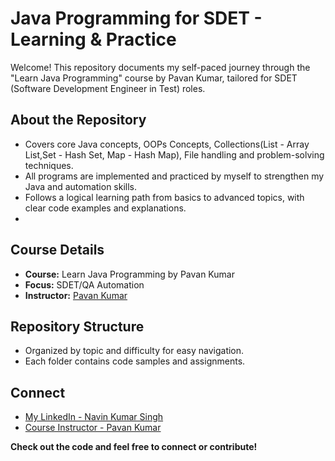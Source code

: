 # Java Programming for SDET - Learning & Practice

Welcome! This repository documents my self-paced journey through the "Learn Java Programming" course by Pavan Kumar,
tailored for SDET (Software Development Engineer in Test) roles.

## About the Repository

- Covers core Java concepts, OOPs Concepts, Collections(List - Array List,Set - Hash Set, Map - Hash Map), File handling
  and problem-solving techniques.
- All programs are implemented and practiced by myself to strengthen my Java and automation skills.
- Follows a logical learning path from basics to advanced topics, with clear code examples and explanations.
- 
## Course Details

- **Course:** Learn Java Programming by Pavan Kumar
- **Focus:** SDET/QA Automation
- **Instructor:** [Pavan Kumar](https://www.udemy.com/course/learn-java-programming-a/)

## Repository Structure

- Organized by topic and difficulty for easy navigation.
- Each folder contains code samples and assignments.

## Connect

- [My LinkedIn - Navin Kumar Singh](https://www.linkedin.com/in/navin-bmsce/)
- [Course Instructor - Pavan Kumar](https://www.linkedin.com/in/pavan-kumar-bhimavarapu-4aa7a332/)


**Check out the code and feel free to connect or contribute!**